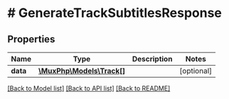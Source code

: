 # # GenerateTrackSubtitlesResponse

## Properties

Name | Type | Description | Notes
------------ | ------------- | ------------- | -------------
**data** | [**\MuxPhp\Models\Track[]**](Track.md) |  | [optional]

[[Back to Model list]](../../README.md#models) [[Back to API list]](../../README.md#endpoints) [[Back to README]](../../README.md)
